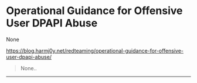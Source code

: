 # Operational Guidance for Offensive User DPAPI Abuse

None

https://blog.harmj0y.net/redteaming/operational-guidance-for-offensive-user-dpapi-abuse/
<blockquote>
None..
</blockquote>

---

